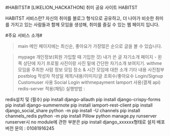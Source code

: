 #HABITST#
[LIKELION_HACKATHON] 취미 공유 사이트 HABITST

HABITST 서비스란?
자신의 취미를 블로그 형식으로 공유하고, 더 나아가 비슷한 취미를 가지고 있는 사람들과 함께 모임을 생성해, 취미를 즐길 수 있는 웹 페이지 입니다.

#주요 서비스 소개#
>main
메인 페이지에는 최신순, 좋아요가 가장많은 순으로 글을 볼 수 있습니다.

>mypage
개인정보(회원 가입할 때 기입한 것)
내가 쓴 글
자기소개 페이지 - 왼쪽 상단에 자기 프로필 사진이랑 사진 밑에 간단한 자기소개 보여지기.
>withme
모임을 주최한 사람 정보
모임 장소 & 시간
모임에 대한 소개
기타 내용
사진첨부
>postblog
작성자
작성일
제목/내용/이미지/글
조회수/좋아요수
>Login/Signup
Customuser 사용
Social Login
>withmepayment
Iamport 사용(결제 api)
redis-server 적용(채팅)
실행방법 :

redis설치 및 (필수)
pip install django-allauth
pip install django-crispy-forms
pip install django-summernote
pip install iamport-rest-client
pip install django_social_share
python -m pip install -U channels
pip install channels_redis
python -m pip install Pillow
python manage.py runserver
runserver시 no module에 관한 부분은 pip install django_xxxxxx형태로 설치
배포버전 문의 : 01081916245
